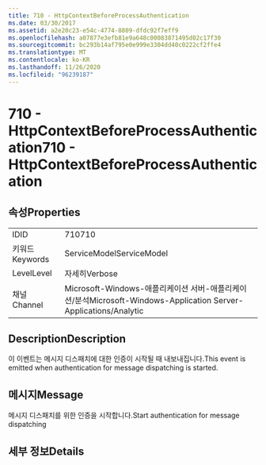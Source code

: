 ```yaml
---
title: 710 - HttpContextBeforeProcessAuthentication
ms.date: 03/30/2017
ms.assetid: a2e20c23-e54c-4774-8809-dfdc92f7eff9
ms.openlocfilehash: a07877e3efb81e9a648c00083871495d02c17f30
ms.sourcegitcommit: bc293b14af795e0e999e3304dd40c0222cf2ffe4
ms.translationtype: MT
ms.contentlocale: ko-KR
ms.lasthandoff: 11/26/2020
ms.locfileid: "96239187"
---
```

# <a name="710---httpcontextbeforeprocessauthentication"></a><span data-ttu-id="05171-102">710 - HttpContextBeforeProcessAuthentication</span><span class="sxs-lookup"><span data-stu-id="05171-102">710 - HttpContextBeforeProcessAuthentication</span></span>

## <a name="properties"></a><span data-ttu-id="05171-103">속성</span><span class="sxs-lookup"><span data-stu-id="05171-103">Properties</span></span>  
  
|||  
|-|-|  
|<span data-ttu-id="05171-104">ID</span><span class="sxs-lookup"><span data-stu-id="05171-104">ID</span></span>|<span data-ttu-id="05171-105">710</span><span class="sxs-lookup"><span data-stu-id="05171-105">710</span></span>|  
|<span data-ttu-id="05171-106">키워드</span><span class="sxs-lookup"><span data-stu-id="05171-106">Keywords</span></span>|<span data-ttu-id="05171-107">ServiceModel</span><span class="sxs-lookup"><span data-stu-id="05171-107">ServiceModel</span></span>|  
|<span data-ttu-id="05171-108">Level</span><span class="sxs-lookup"><span data-stu-id="05171-108">Level</span></span>|<span data-ttu-id="05171-109">자세히</span><span class="sxs-lookup"><span data-stu-id="05171-109">Verbose</span></span>|  
|<span data-ttu-id="05171-110">채널</span><span class="sxs-lookup"><span data-stu-id="05171-110">Channel</span></span>|<span data-ttu-id="05171-111">Microsoft-Windows-애플리케이션 서버-애플리케이션/분석</span><span class="sxs-lookup"><span data-stu-id="05171-111">Microsoft-Windows-Application Server-Applications/Analytic</span></span>|  
  
## <a name="description"></a><span data-ttu-id="05171-112">Description</span><span class="sxs-lookup"><span data-stu-id="05171-112">Description</span></span>  

 <span data-ttu-id="05171-113">이 이벤트는 메시지 디스패치에 대한 인증이 시작될 때 내보내집니다.</span><span class="sxs-lookup"><span data-stu-id="05171-113">This event is emitted when authentication for message dispatching is started.</span></span>  
  
## <a name="message"></a><span data-ttu-id="05171-114">메시지</span><span class="sxs-lookup"><span data-stu-id="05171-114">Message</span></span>  

 <span data-ttu-id="05171-115">메시지 디스패치를 위한 인증을 시작합니다.</span><span class="sxs-lookup"><span data-stu-id="05171-115">Start authentication for message dispatching</span></span>  
  
## <a name="details"></a><span data-ttu-id="05171-116">세부 정보</span><span class="sxs-lookup"><span data-stu-id="05171-116">Details</span></span>
